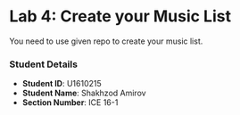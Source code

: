 # Lab 4: Create your Music List

You need to use given repo to create your music list.

### Student Details

- **Student ID**: U1610215
- **Student Name**: Shakhzod Amirov
- **Section Number**: ICE 16-1